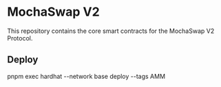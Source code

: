 # MochaSwap V2

This repository contains the core smart contracts for the MochaSwap V2 Protocol.

## Deploy

pnpm exec hardhat --network base deploy --tags AMM
